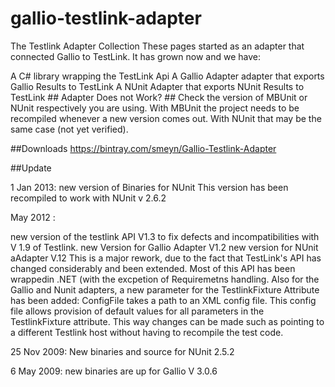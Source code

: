 # gallio-testlink-adapter

The Testlink Adapter Collection
These pages started as an adapter that connected Gallio to TestLink. It has grown now and we have:

A C# library wrapping the TestLink Api
A Gallio Adapter adapter that exports Gallio Results to TestLink
A NUnit Adapter that exports NUnit Results to TestLink ## Adapter Does not Work? ## Check the version of MBUnit or NUnit respectively you are using. With MBUnit the project needs to be recompiled whenever a new version comes out. With NUnit that may be the same case (not yet verified).

##Downloads
https://bintray.com/smeyn/Gallio-Testlink-Adapter

##Update

1 Jan 2013: new version of Binaries for NUnit This version has been recompiled to work with NUnit v 2.6.2

May 2012 :

new version of the testlink API V1.3 to fix defects and incompatibilities with V 1.9 of Testlink.
new Version for Gallio Adapter V1.2
new version for NUnit aAdapter V.12 This is a major rework, due to the fact that TestLink's API has changed considerably and been extended. Most of this API has been wrappedin .NET (with the excpetion of Requiremetns handling.
Also for the Gallio and Nunit adapters, a new parameter for the TestlinkFixture Attribute has been added: ConfigFile takes a path to an XML config file. This config file allows provision of default values for all parameters in the TestlinkFixture attribute. This way changes can be made such as pointing to a different Testlink host without having to recompile the test code.

25 Nov 2009: New binaries and source for NUnit 2.5.2

6 May 2009: new binaries are up for Gallio V 3.0.6

